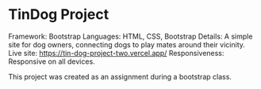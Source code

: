 # TinDog Project


Framework: Bootstrap
Languages: HTML, CSS, Bootstrap
Details: A simple site for dog owners, connecting dogs to play mates around their vicinity.
Live site: https://tin-dog-project-two.vercel.app/
Responsiveness: Responsive on all devices.

This project was created as an assignment during a bootstrap class.